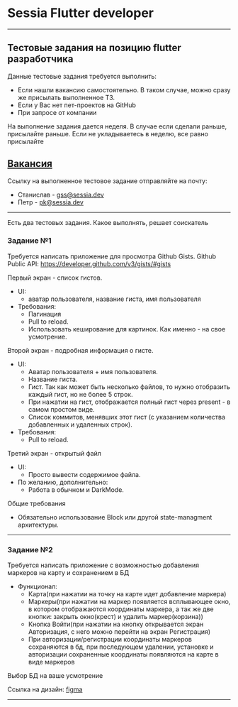 # Sessia Flutter developer

----

## Тестовые задания на позицию flutter разработчика
Данные тестовые задания требуется выполнить:
- Если нашли вакансию самостоятельно. В таком случае, можно сразу же присылать выполненное ТЗ.
- Если у Вас нет пет-проектов на GitHub
- При запросе от компании

На выполнение задания дается неделя. В случае если сделали раньше, присылайте раньше. Если не укладываетесь в неделю, все равно присылайте

[Вакансия](https://hh.ru/vacancy/88347564?from=vacancy_search_list&hhtmFrom=vacancy_search_list&query=Sessia)
-----

Ссылку на выполненное тестовое задание отправляйте на почту:
* Станислав - gss@sessia.dev
* Петр - pk@sessia.dev

----

Есть два тестовых задания. Какое выполнять, решает соискатель

### Задание №1

Требуется написать приложение для просмотра Github Gists.
Github Public API: https://developer.github.com/v3/gists/#gists

Первый экран - список гистов.
- UI:
    + аватар пользователя, название гиста, имя пользователя
- Требования:
    + Пагинация
    + Pull to reload.
    + Использовать кеширование для картинок. Как именно - на свое усмотрение.

Второй экран - подробная информация о гисте.
- UI:
    + Аватар пользователя + имя пользователя.
    + Название гиста.
    + Гист. Так как может быть несколько файлов, то нужно отобразить каждый гист, но не более 5 строк. 
    + При нажатии на гист, отображается полный гист через present - в самом простом виде.
    + Список коммитов, менявших этот гист (с указанием количества добавленных и удаленных строк).
- Требования:
    + Pull to reload.

Третий экран - открытый файл
- UI:
    + Просто вывести содержимое файла.
- По желанию, дополнительно:
    + Работа в обычном и DarkMode.

Общие требования
+ Обязательно использование Block или другой state-managment архитектуры.

----

### Задание №2

Требуется написать приложение с возможностью добавления маркеров на карту и сохранением в БД
- Функционал:
    + Карта(при нажатии на точку на карте идет добавление маркера)
    + Маркеры(при нажатии на маркер появляется всплывающее окно, в котором отображаются координаты маркера, а так же две кнопки: закрыть окно(крест) и удалить маркер(корзина))
    + Кнопка Войти(при нажатии на кнопку открывается экран Авторизация, с него можно перейти на экран Регистрация)
    + При авторизации/регистрации координаты маркеров сохраняются в бд, при последующем удалении, установке и авторизации сохраненные координаты появляются на карте в виде маркеров

Выбор БД на ваше усмотрение

Ссылка на дизайн:
[figma](https://www.figma.com/file/jxqXniAGJg3G2hyg5YWLt7/%D0%A2%D0%97?type=design&node-id=0%3A1&mode=design&t=YmE4PDm6muRodiOr-1)

----
